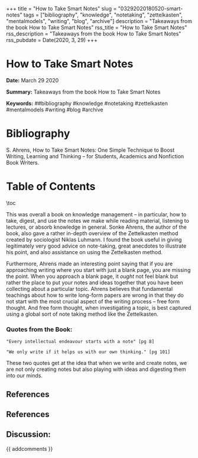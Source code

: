 +++
title = "How to Take Smart Notes"
slug = "03292020180520-smart-notes"
tags = ["bibliography", "knowledge", "notetaking", "zettelkasten", "mentalmodels", "writing", "blog", "archive"]
description = "Takeaways from the book How to Take Smart Notes"
rss_title = "How to Take Smart Notes"
rss_description = "Takeaways from the book How to Take Smart Notes"
rss_pubdate = Date(2020, 3, 29)
+++



How to Take Smart Notes
=========

**Date:** March 29 2020

**Summary:** Takeaways from the book How to Take Smart Notes

**Keywords:** ##bibliography #knowledge #notetaking #zettelkasten #mentalmodels #writing #blog #archive

Bibliography
==========

S. Ahrens, How to Take Smart Notes: One Simple Technique to Boost Writing, Learning and Thinking – for Students, Academics and Nonfiction Book Writers.

Table of Contents
=========

\toc

This was overall a book on knowledge management – in particular, how to take, digest, and use the notes we make while reading material, listening to lectures, or absorb knowledge in general. Sonke Ahrens, the author of the book, also gave a rather in-depth overview of the Zettelkasten method created by sociologist Niklas Luhmann. I found the book useful in giving legitimately very good advice on note-taking, great anecdotes to illustrate his point, and also assistance on using the Zettelkasten method. 

Furthermore, Ahrens made an interesting point saying that if you are approaching writing where you start with just a blank page, you are missing the point. When you approach a blank page, it *ought* not feel blank but rather the place to put your notes and ideas together that you have been collecting about a particular topic. Ahrens believes that fundamental teachings about how to write long-form papers are wrong in that they do not start with the most crucial aspect of the writing process – free form thought. And free form thought, when investigating a topic, is best captured using a global sort of note taking method like the Zettelkasten.

### Quotes from the Book:

```
"Every intellectual endeavour starts with a note" [pg 8]

"We only write if it helps us with our own thinking." [pg 101]
```

These two quotes get at the idea that when we write and create notes, we are not only creating notes but also playing with ideas and digesting them into our minds.

## References

## References
## Discussion: 

{{ addcomments }}
